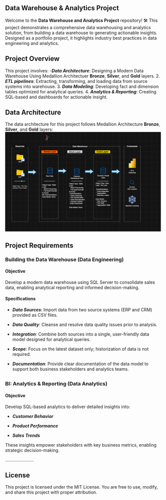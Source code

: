  ## Data Warehouse & Analytics Project 

Welcome to the **Data Warehouse and Analytics Project** repository! 🛠️
This project demonstrates a comprehensive data warehousing and analytics solution, from building a data warehouse to generating actionable insights. Designed as a portfolio project, it highlights industry best practices in data engineering and analytics.

##

## Project Overview
This project involves:
-***Data Architecture***: Designing a Modern Data Warehouse Using Medallion Architectuer **Bronze**, **Silver**, and **Gold** layers.
2. ***ETL pipelines***: Extracting, transforming, and loading data from source systems into warehouse.
3. ***Data Modeling***: Developing fact and dimension tables optimized for analytical queries.
4. ***Analytics & Reporting***: Creating SQL-based and dashboards for actionable insight.

##

## Data Architecture
The data architecture for this project follows Medallion Architecture **Bronze**, **Silver**, and **Gold** layers:
![alter text](docs/Data_architecture.png)

##

## Project Requirements

### Building the Data Warehouse (Data Engineering)

#### Objective
Develop a modern data warehouse using SQL Server to consolidate sales data, enabling analytical reporting and informed decision-making.

#### Specifications
- ***Data Sources***: Import data from two source systems (ERP and CRM) provided as CSV files.

- ***Data Quality***: Cleanse and resolve data quality issues prior to analysis.

- ***Integration***: Combine both sources into a single, user-friendly data model designed for analytical queries.

- ***Scope***: Focus on the latest dataset only; historization of data is not required.

- ***Documentation***: Provide clear documentation of the data model to support both business stakeholders and analytics teams.

##

### BI: Analytics & Reporting (Data Analytics)
#### Objective
Develop SQL-based analytics to deliver detailed insights into:

- ***Customer Behavior***

- ***Product Performance***

- ***Sales Trends***

These insights empower stakeholders with key business metrics, enabling strategic decision-making. 

 .......................
 
## License
This project is licensed under the MIT License. You are free to use, modify, and share this project with proper attribution.
